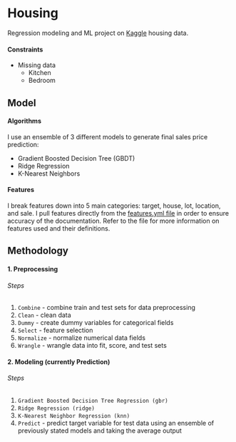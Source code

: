# Housing
Regression modeling and ML project on [Kaggle](https://www.kaggle.com/competitions/house-prices-advanced-regression-techniques) housing data.

#### Constraints
- Missing data
    - Kitchen
    - Bedroom

## Model

#### Algorithms
I use an ensemble of 3 different models to generate final sales price prediction:
- Gradient Boosted Decision Tree (GBDT)
- Ridge Regression
- K-Nearest Neighbors

#### Features
I break features down into 5 main categories: target, house, lot, location, and sale. I pull features directly from the [features.yml file](./features.yml) in order to ensure accuracy of the documentation. Refer to the file for more information on features used and their definitions.

## Methodology

#### 1. Preprocessing

###### Steps
1. `Combine` - combine train and test sets for data preprocessing
1. `Clean` - clean data
1. `Dummy` - create dummy variables for categorical fields
1. `Select` - feature selection
1. `Normalize` - normalize numerical data fields
1. `Wrangle` - wrangle data into fit, score, and test sets

#### 2. Modeling (currently Prediction)

###### Steps
1. `Gradient Boosted Decision Tree Regression (gbr)`
1. `Ridge Regression (ridge)`
1. `K-Nearest Neighbor Regression (knn)`
1. `Predict` - predict target variable for test data using an ensemble of previously stated models and taking the average output
